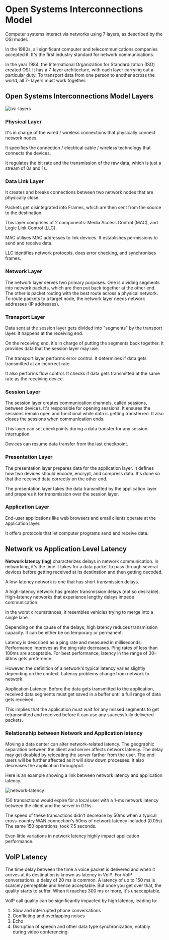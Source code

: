 # Open Systems Interconnections Model

Computer systems interact via networks using 7 layers, as described by the OSI model.

In the 1980s, all significant computer and telecommunications companies accepted it. It's the first industry standard for network communications.

In the year 1984, the International Organization for Standardization (ISO) created OSI. It has a 7-layer architecture, with each layer carrying out a particular duty. To transport data from one person to another across the world, all 7- layers must work together.

## Open Systems Interconnections Model Layers

![osi-layers](/guides/img/osimodel.jpg)

### Physical Layer

It's in charge of the wired / wireless connections that physically connect network nodes.

It specifies the connection / electrical cable / wireless technology that connects the devices.

It regulates the bit rate and the transmission of the raw data, which is just a stream of 0s and 1s.

### Data Link Layer

It creates and breaks connections between two network nodes that are physically close.

Packets get disintegrated into Frames, which are then sent from the source to the destination.

This layer comprises of 2 components: Media Access Control (MAC), and Logic Link Control (LLC).

MAC utilises MAC addresses to link devices. It establishes permissions to send and receive data.

LLC identifies network protocols, does error checking, and synchronises frames.

### Network Layer

The network layer serves two primary purposes. One is dividing segments into network packets, which are then put back together at the other end. The other is packet routing with the best route across a physical network. To route packets to a target node, the network layer needs network addresses (IP addresses).

### Transport Layer

Data sent at the session layer gets divided into "segments" by the transport layer. It happens at the receiving end.

On the receiving end, it's in charge of putting the segments back together. It provides data that the session layer may use.

The transport layer performs error control. It determines if data gets transmitted at an incorrect rate.

It also performs flow control. It checks if data gets transmitted at the same rate as the receiving device.

### Session Layer

The session layer creates communication channels, called sessions, between devices. It's responsible for opening sessions. It ensures the sessions remain open and functional while data is getting transferred. It also closes the sessions when communication ends.

This layer can set checkpoints during a data transfer for any session interruption.

Devices can resume data transfer from the last checkpoint.

### Presentation Layer

The presentation layer prepares data for the application layer. It defines how two devices should encode, encrypt, and compress data. It's done so that the received data correctly on the other end.

The presentation layer takes the data transmitted by the application layer and prepares it for transmission over the session layer.

### Application Layer

End-user applications like web browsers and email clients operate at the application layer.

It offers protocols that let computer programs send and receive data.

## Network vs Application Level Latency

**Network latency (lag)** characterizes delays in network communication. In networking, it's the time it takes for a data packet to pass through several devices before getting received at its destination and then getting decoded.

A low-latency network is one that has short transmission delays.

A high-latency network has greater transmission delays (not so desirable). High-latency networks that experience lengthy delays impede communication.

In the worst circumstances, it resembles vehicles trying to merge into a single lane.

Depending on the cause of the delays, high latency reduces transmission capacity. It can be either be on temporary or permanent.

Latency is described as a ping rate and measured in milliseconds. Performance improves as the ping rate decreases. Ping rates of less than 100ms are acceptable. For best performance, latency in the range of 30–40ms gets preference.

However, the definition of a network's typical latency varies slightly depending on the context. Latency problems change from network to network.

Application Latency: Before the data gets transmitted to the application, received data segments must get saved in a buffer until a full range of data gets received.

This implies that the application must wait for any missed segments to get retransmitted and received before it can use any successfully delivered packets.

### Relationship between Network and Application latency

Moving a data center can alter network-related latency. The geographic separation between the client and server affects network latency. The delay may get doubled by relocating the server farther from the user. The end users will be further affected as it will slow down processes. It also decreases the application throughput.

Here is an example showing a link between network latency and application latency.

![network-latency](/guides/img/netlatency.jpg)

150 transactions would expire for a local user with a 1-ms network latency between the client and the server in 0.15s.

The speed of these transactions didn't decrease by 50ms when a typical cross-country WAN connection's 50ms of network latency included (0.05s). The same 150 operations, took 7.5 seconds.

Even little variations in network latency highly impact application performance.

## VoIP Latency

The time delay between the time a voice packet is delivered and when it arrives at its destination is known as latency in VoIP.
For VoIP conversations, a delay of 20 ms is common. A latency of up to 150 ms is scarcely perceptible and hence acceptable. But once you get over that, the quality starts to suffer. When it reaches 300 ms or more, it's unacceptable.

VoIP call quality can be significantly impacted by high latency, leading to:

1. Slow and interrupted phone conversations
2. Conflicting and overlapping noises
3. Echo
4. Disruption of speech and other data type synchronization, notably during video conferencing
